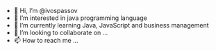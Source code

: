 - 👋 Hi, I’m @ivospassov
- 👀 I’m interested in java programming language
- 🌱 I’m currently learning Java, JavaScript and business management
- 💞️ I’m looking to collaborate on ...
- 📫 How to reach me ...

<!---
ivospassov/ivospassov is a ✨ special ✨ repository because its `README.md` (this file) appears on your GitHub profile.
You can click the Preview link to take a look at your changes.
--->
